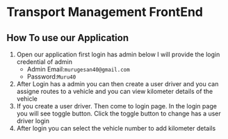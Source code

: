 # Transport Management FrontEnd

## How To use our Application

1. Open our application first login has admin below I will provide the login credential of admin
    * Admin Email:`murugesan40@gmail.com`
    * Password:`Muru40`
2. After Login has a admin you can then create a user driver and you can assigne routes to a vehicle and you can view kilometer details of the vehicle
3. If you create a user driver. Then come to login page. In the login page you will see toggle button. Click the toggle button to change has a user driver login
4. After login you can select the vehicle number to add kilometer details
